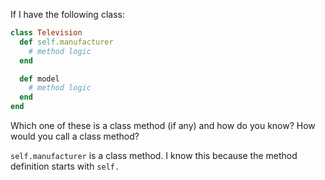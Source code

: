 If I have the following class:

```Ruby
class Television
  def self.manufacturer
    # method logic
  end

  def model
    # method logic
  end
end
```

Which one of these is a class method (if any) and how do you know? How would you call a class method?

`self.manufacturer` is a class method. I know this because the method definition starts with `self.`